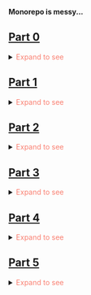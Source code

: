<p><strong>Monorepo is messy...</strong></p>
<h2><a href="https://github.com/boolYikes/fsopen/tree/main/Part00">Part 0</a></h2>
<details>
    <summary><span style="color:salmon">Expand to see</span></summary>
    <ul>
        <li>Ex01</li>
        <li>Ex02</li>
        <li>Ex03</li>
        <li><a href="https://github.com/boolYikes/fsopen/blob/main/Part00/ex04.md">Ex04</a></li>
        <li><a href="https://github.com/boolYikes/fsopen/blob/main/Part00/ex05.md">Ex05</a></li>
        <li><a href="https://github.com/boolYikes/fsopen/blob/main/Part00/ex06.md">Ex06</a></li>
    </ul>
</details>
<h2><a href="https://github.com/boolYikes/fsopen/tree/main/Part01">Part 1</a></h2>
<details>
    <summary><span style="color:salmon">Expand to see</span></summary>
    <ul>
        <li><a href="https://github.com/boolYikes/fsopen/tree/main/Part01/courseinfo/README.md">Ex1.1-1.5 course info</a></li>
        <li><a href="https://github.com/boolYikes/fsopen/tree/main/Part01/unicafe/README.md">Ex1.6-1.11 unicafe</a></li>
        <li><a href="https://github.com/boolYikes/fsopen/tree/main/Part01/anecdotes/README.md">Ex1.12-1.14 anecdote</a></li>
    </ul>
</details>
<h2><a href="https://github.com/boolYikes/fsopen/tree/main/Part02">Part 2</a></h2>
<details>
    <summary><span style="color:salmon">Expand to see</span></summary>
    <ul>
        <li><a href="https://github.com/boolYikes/fsopen/tree/main/Part02/courseinfo_continued">Ex2.1-2.5 course info continued</a></li>
        <li><a href="https://github.com/boolYikes/fsopen/tree/main/Part02/phonebook">Ex2.6-2.17 phonebook</a></li>
        <li><a href="https://github.com/boolYikes/fsopen/tree/main/Part02/data_for_countries">Ex2.18-2.20 data for countries</a></li>
    </ul>
</details>
<h2><a href="https://github.com/boolYikes/fsopen/tree/main/Part03">Part 3</a></h2>
<details>
    <summary><span style="color:salmon">Expand to see</span></summary>
    <ul>
        <li><a href="https://github.com/boolYikes/fsopen/tree/main/Part03/phonebook_backend">Ex3.1-3.11 phonebook backend</a></li>
        <li><a href="https://github.com/boolYikes/fsopen/tree/main/Part03/phonebook_backend/mongo.js">Ex3.12 phonebook database</a></li>
        <li><a href="https://github.com/boolYikes/fsopen/tree/main/Part03/phonebook_backend">Ex3.13-3.22 phonebook</a></li>
    </ul>
</details>
<h2><a href="https://github.com/boolYikes/fsopen/tree/main/Part04">Part 4</a></h2>
<details>
    <summary><span style="color:salmon">Expand to see</span></summary>
    <ul>
        <li><a href="https://github.com/boolYikes/fsopen/tree/main/Part04/blogList">Ex4.1-4.23 blog list</a></li>
    </ul>
</details>
<h2><a href="https://github.com/boolYikes/fsopen/tree/main/Part05">Part 5</a></h2>
<details>
    <summary><span style="color:salmon">Expand to see</span></summary>
    <ul>
        <li><a href="https://github.com/boolYikes/fsopen/tree/main/Part05/bloglist-frontend">Ex5.1-5.12 frontend</a></li>
        <li><a href="https://github.com/boolYikes/fsopen/tree/main/Part04/blogList">Ex5.1-5.16 backend</a></li>
        <li><a href="https://github.com/boolYikes/fsopen/tree/main/playwright">Ex5.17-5.23 end-to-end test with Playwright</a></li>
    </ul>
</details>